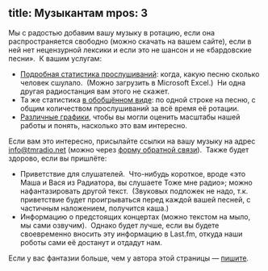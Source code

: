title: Музыкантам
mpos: 3
---
Мы с радостью добавим вашу музыку в ротацию, если она распространяется свободно
(можно скачать на вашем сайте), если в ней нет нецензурной лексики и если это не
шансон и не «бардовские песни».  К вашим услугам:

- [Подробная статистика прослушиваний][fstat]: когда, какую песню сколько
  человек сшулало.  (Можно загрузить в Microsoft Excel.)  Ни одна другая
  радиостанция вам этого не скажет.
- Та же статистика [в обобщённом виде][sstat]: по одной строке на песню, с общим
  количеством прослушиваний за всё время её ротации.
- [Различные графики][graphs], чтобы вы могли оценить масштабы нашей работы и
  понять, насколько это вам интересно.

Если вам это интересно, присылайте ссылки на вашу музыку на адрес
info@tmradio.net (можно через [форму обратной связи][feedback]).  Также будет
здорово, если вы пришлёте:

- Приветствие для слушателей.  Что-нибудь короткое, вроде «это Маша и Вася из
  Радиатора, вы слушаете Тоже мне радио»; можно нафантазировать другой текст. 
  (Звуковых подложек не надо, т.к. приветствие будет проигрываться перед каждой
  вашей песней, с частичным наложением, получится каша.)
- Информацию о предстоящих концертах (можно текстом на мыло, мы сами озвучим). 
  Однако будет лучше, если вы будете своевременно вносить эту информацию в
  Last.fm, откуда наши роботы сами её достанут и отдадут нам.

Если у вас фантазии больше, чем у автора этой страницы — [пишите][feedback].

[fstat]: http://files.tmradio.net/listeners/listeners.csv
[sstat]: http://files.tmradio.net/listeners/totals.csv
[graphs]: /graph.html
[feedback]: /feedback.html
